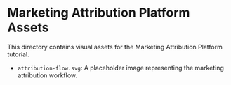 # Marketing Attribution Platform Assets

This directory contains visual assets for the Marketing Attribution Platform tutorial.

- `attribution-flow.svg`: A placeholder image representing the marketing attribution workflow.
